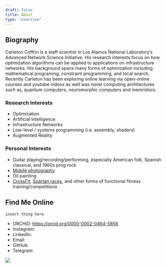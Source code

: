 ```yaml
---
draft: false
title: About
type: "overview"
---
```


## Biography
Carleton Coffrin is a staff scientist in Los Alamos National Laboratory’s Advanced Network Science Initiative. His research interests focus on how optimization algorithms can be applied to applications on infrastructure networks. His background spans many forms of optimization including mathematical programing, constraint programming, and local search. Recently Carleton has been exploring online learning via open-online courses and youtube videos as well was novel computing architectures such as, quantum computers, neuromorphic computers and memristors.

### Research Interests
- Optimization
- Artificial Intelligence
- Infrastructure Networks
- Low-level / systems programming (i.e. assembly, shaders)
- Augmented Reality

### Personal Interests
- Guitar playing/recording/performing, especially American folk, Spanish classical, and 1960s prog rock
- [Mobile photography](#)
- Oil painting
- [CrossFit](#sugarwod), [Spartan races](#spartanprofile), and other forms of functional fitness training/competitions

## Find Me Online

`insert thing here`

- ORCHiD: https://orcid.org/0000-0002-0464-5856
- Instagram: 
- LinkedIn: 
- Email: 
- GitHub: 
- Telegram: 

![](/images/tex.jpg)